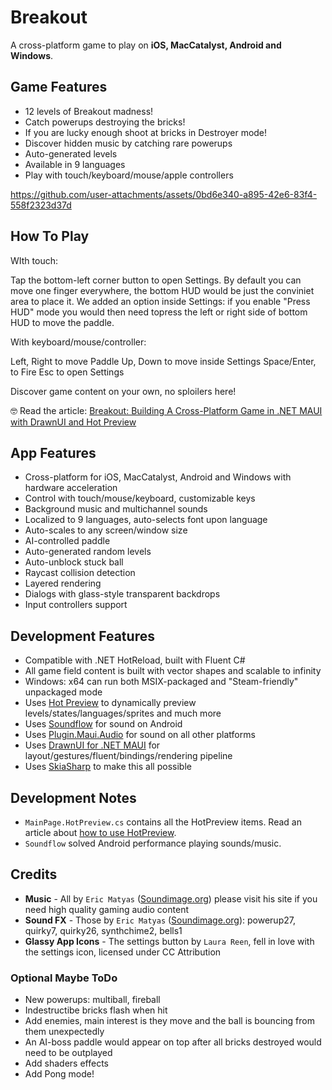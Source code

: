# Breakout

A cross-platform game to play on **iOS, MacCatalyst, Android and Windows**.

## Game Features
* 12 levels of Breakout madness!
* Catch powerups destroying the bricks!
* If you are lucky enough shoot at bricks in Destroyer mode!
* Discover hidden music by catching rare powerups
* Auto-generated levels
* Available in 9 languages
* Play with touch/keyboard/mouse/apple controllers

https://github.com/user-attachments/assets/0bd6e340-a895-42e6-83f4-558f2323d37d

## How To Play

WIth touch:

Tap the bottom-left corner button to open Settings.
By default you can move one finger everywhere, the bottom HUD would be just the conviniet area to place it.
We added an option inside Settings: if you enable "Press HUD" mode you would then need topress the left or right side of bottom HUD to move the paddle. 

With keyboard/mouse/controller:

Left, Right to move Paddle
Up, Down to move inside Settings
Space/Enter, to Fire
Esc to open Settings

Discover game content on your own, no sploilers here!

🤓 Read the article: [Breakout: Building A Cross-Platform Game in .NET MAUI with DrawnUI and Hot Preview](https://taublast.github.io/posts/Breakout)

## App Features
* Cross-platform for iOS, MacCatalyst, Android and Windows with hardware acceleration
* Control with touch/mouse/keyboard, customizable keys
* Background music and multichannel sounds
* Localized to 9 languages, auto-selects font upon language
* Auto-scales to any screen/window size
* AI-controlled paddle
* Auto-generated random levels
* Auto-unblock stuck ball
* Raycast collision detection
* Layered rendering
* Dialogs with glass-style transparent backdrops
* Input controllers support

## Development Features
* Compatible with .NET HotReload, built with Fluent C#
* All game field content is built with vector shapes and scalable to infinity
* Windows: x64 can run both MSIX-packaged and "Steam-friendly" unpackaged mode
* Uses [Hot Preview](https://github.com/BretJohnson/hot-preview) to dynamically preview levels/states/languages/sprites and much more
* Uses [Soundflow](https://github.com/LSXPrime/SoundFlow) for sound on Android
* Uses [Plugin.Maui.Audio](https://github.com/jfversluis/Plugin.Maui.Audio) for sound on all other platforms
* Uses [DrawnUI for .NET MAUI](https://github.com/taublast/DrawnUi) for layout/gestures/fluent/bindings/rendering pipeline
* Uses [SkiaSharp](https://github.com/mono/SkiaSharp) to make this all possible

## Development Notes
* `MainPage.HotPreview.cs` contains all the HotPreview items. Read an article about [how to use HotPreview](https://github.com/BretJohnson/hot-preview). 
* `Soundflow` solved Android performance playing sounds/music.

## Credits

* **Music** - All by `Eric Matyas` ([Soundimage.org](https://Soundimage.org)) please visit his site if you need high quality gaming audio content
* **Sound FX** - Those by `Eric Matyas` ([Soundimage.org](https://Soundimage.org)): powerup27, quirky7, quirky26, synthchime2, bells1
* **Glassy App Icons** - The settings button by `Laura Reen`, fell in love with the settings icon, licensed under CC Attribution

### Optional Maybe ToDo

* New powerups: multiball, fireball
* Indestructibe bricks flash when hit
* Add enemies, main interest is they move and the ball is bouncing from them unexpectedly
* An AI-boss paddle would appear on top after all bricks destroyed would need to be outplayed
* Add shaders effects
* Add Pong mode!
